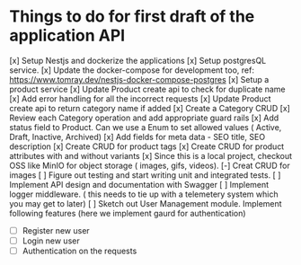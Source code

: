 # Things to do for first draft of the application API 
[x] Setup Nestjs and dockerize the applications 
[x] Setup postgresQL service. 
[x] Update the docker-compose for development too, ref: https://www.tomray.dev/nestjs-docker-compose-postgres
[x] Setup a product service
[x] Update Product create api to check for duplicate name 
[x] Add error handling for all the incorrect requests
[x] Update Product create api to return category name if added 
[x] Create a Category CRUD 
[x] Review each Category operation and add appropriate guard rails
[x] Add status field to Product. Can we use a Enum to set allowed values ( Active, Draft, Inactive, Archived)
[x] Add fields for meta data  - SEO title, SEO description 
[x] Create CRUD for product tags 
[x] Create CRUD for product attributes with and without variants 
[x] Since this is a local project, checkout OSS like MinIO for object storage ( images, gifs, videos).
[-] Creat CRUD for images 
[ ] Figure out testing and start writing unit and integrated tests.
[ ] Implement API design and documentation with Swagger
[ ] Implement logger middleware. ( this needs to tie up with a telemetery system which you may get to later)
[ ] Sketch out User Management module. Implement following features (here we implement gaurd for authentication)  
- [ ] Register new user 
- [ ] Login new user 
- [ ] Authentication on the requests 
